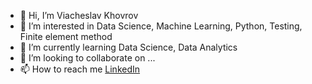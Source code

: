 - 👋 Hi, I’m Viacheslav Khovrov
- 👀 I’m interested in Data Science, Machine Learning, Python, Testing, Finite element method
- 🌱 I’m currently learning Data Science, Data Analytics
- 💞️ I’m looking to collaborate on ...
- 📫 How to reach me [LinkedIn](https://www.linkedin.com/in/viacheslavkhovrov/)

<!---
ViacheslavKhovrov/ViacheslavKhovrov is a ✨ special ✨ repository because its `README.md` (this file) appears on your GitHub profile.
You can click the Preview link to take a look at your changes.
--->
